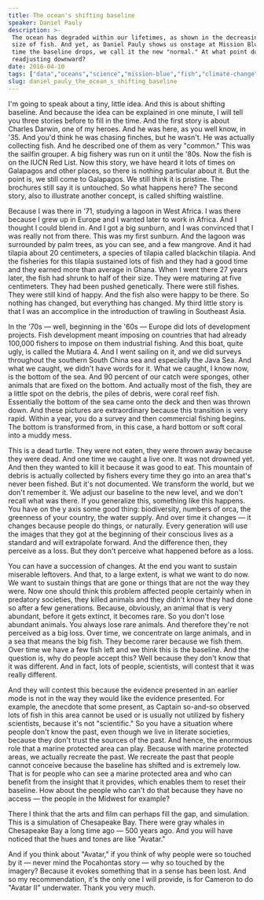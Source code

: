 ```yaml
---
title: The ocean's shifting baseline
speaker: Daniel Pauly
description: >-
 The ocean has degraded within our lifetimes, as shown in the decreasing average
 size of fish. And yet, as Daniel Pauly shows us onstage at Mission Blue, each
 time the baseline drops, we call it the new "normal." At what point do we stop
 readjusting downward?
date: 2010-04-10
tags: ["data","oceans","science","mission-blue","fish","climate-change","environment","ecology","animals","biodiversity","pollution","conservation","future","prediction","population","marine-biology"]
slug: daniel_pauly_the_ocean_s_shifting_baseline
---
```


I'm going to speak about a tiny, little idea. And this is about shifting baseline. And
because the idea can be explained in one minute, I will tell you three stories before to
fill in the time. And the first story is about Charles Darwin, one of my heroes. And he
was here, as you well know, in '35. And you'd think he was chasing finches, but he wasn't.
He was actually collecting fish. And he described one of them as very "common." This was
the sailfin grouper. A big fishery was run on it until the '80s. Now the fish is on the
IUCN Red List. Now this story, we have heard it lots of times on Galapagos and other
places, so there is nothing particular about it. But the point is, we still come to
Galapagos. We still think it is pristine. The brochures still say it is untouched. So what
happens here? The second story, also to illustrate another concept, is called shifting
waistline. 

Because I was there in '71, studying a lagoon in West Africa. I was there because I grew
up in Europe and I wanted later to work in Africa. And I thought I could blend in. And I
got a big sunburn, and I was convinced that I was really not from there. This was my first
sunburn. And the lagoon was surrounded by palm trees, as you can see, and a few mangrove.
And it had tilapia about 20 centimeters, a species of tilapia called blackchin tilapia.
And the fisheries for this tilapia sustained lots of fish and they had a good time and
they earned more than average in Ghana. When I went there 27 years later, the fish had
shrunk to half of their size. They were maturing at five centimeters. They had been pushed
genetically. There were still fishes. They were still kind of happy. And the fish also
were happy to be there. So nothing has changed, but everything has changed. My third little
story is that I was an accomplice in the introduction of trawling in Southeast
Asia.

In the '70s — well, beginning in the '60s — Europe did lots of development projects. Fish
development meant imposing on countries that had already 100,000 fishers to impose on them
industrial fishing. And this boat, quite ugly, is called the Mutiara 4. And I went sailing
on it, and we did surveys throughout the southern South China sea and especially the Java
Sea. And what we caught, we didn't have words for it. What we caught, I know now, is the
bottom of the sea. And 90 percent of our catch were sponges, other animals that are fixed
on the bottom. And actually most of the fish, they are a little spot on the debris, the
piles of debris, were coral reef fish. Essentially the bottom of the sea came onto the
deck and then was thrown down. And these pictures are extraordinary because this transition
is very rapid. Within a year, you do a survey and then commercial fishing begins. The
bottom is transformed from, in this case, a hard bottom or soft coral into a muddy
mess.

This is a dead turtle. They were not eaten, they were thrown away because they were dead.
And one time we caught a live one. It was not drowned yet. And then they wanted to kill it
because it was good to eat. This mountain of debris is actually collected by fishers every
time they go into an area that's never been fished. But it's not documented. We transform
the world, but we don't remember it. We adjust our baseline to the new level, and we don't
recall what was there. If you generalize this, something like this happens. You have on
the y axis some good thing: biodiversity, numbers of orca, the greenness of your country,
the water supply. And over time it changes — it changes because people do things, or
naturally. Every generation will use the images that they got at the beginning of their
conscious lives as a standard and will extrapolate forward. And the difference then, they
perceive as a loss. But they don't perceive what happened before as a loss.

You can have a succession of changes. At the end you want to sustain miserable leftovers.
And that, to a large extent, is what we want to do now. We want to sustain things that are
gone or things that are not the way they were. Now one should think this problem affected
people certainly when in predatory societies, they killed animals and they didn't know
they had done so after a few generations. Because, obviously, an animal that is very
abundant, before it gets extinct, it becomes rare. So you don't lose abundant animals. You
always lose rare animals. And therefore they're not perceived as a big loss. Over time, we
concentrate on large animals, and in a sea that means the big fish. They become rarer
because we fish them. Over time we have a few fish left and we think this is the
baseline. And the question is, why do people accept this? Well because they don't know that
it was different. And in fact, lots of people, scientists, will contest that it was really
different.

And they will contest this because the evidence presented in an earlier mode is not in the
way they would like the evidence presented. For example, the anecdote that some present,
as Captain so-and-so observed lots of fish in this area cannot be used or is usually not
utilized by fishery scientists, because it's not "scientific." So you have a situation
where people don't know the past, even though we live in literate societies, because they
don't trust the sources of the past. And hence, the enormous role that a marine protected
area can play. Because with marine protected areas, we actually recreate the past. We
recreate the past that people cannot conceive because the baseline has shifted and is
extremely low. That is for people who can see a marine protected area and who can benefit
from the insight that it provides, which enables them to reset their baseline. How about
the people who can't do that because they have no access — the people in the Midwest for
example?

There I think that the arts and film can perhaps fill the gap, and simulation. This is a
simulation of Chesapeake Bay. There were gray whales in Chesapeake Bay a long time ago —
500 years ago. And you will have noticed that the hues and tones are like "Avatar."

And if you think about "Avatar," if you think of why people were so touched by it — never
mind the Pocahontas story — why so touched by the imagery? Because it evokes something
that in a sense has been lost. And so my recommendation, it's the only one I will provide,
is for Cameron to do "Avatar II" underwater. Thank you very much.

<!--
ad_duration=3.33
comment_count=29
event="Mission Blue Voyage"
external_start_time=0
has_talk_citation=0
intro_duration=11.82
is_subtitle_required="False"
is_talk_featured="True"
language="en"
language_swap="False"
native_language="en"
number_of_related_talks=6
number_of_speakers=1
number_of_subtitled_videos=27
number_of_tags=16
number_of_talk_download_languages=27
number_of_talk_more_resources=3
number_of_talk_recommendations=0
number_of_talks_take_actions=0
post_ad_duration=0.83
published_timestamp="2012-02-28 17:45:21"
recording_date="2010-04-10"
speaker_description="Fisheries biologist"
speaker_is_published=1
speaker_name="Daniel Pauly"
talk_name="The ocean's shifting baseline"
talks_tags=["data","oceans","science","mission-blue","fish","climate-change","environment","ecology","animals","biodiversity","pollution","conservation","future","prediction","population","marine-biology"]
talks_take_action=[]
url_photo_speaker="https://pe.tedcdn.com/images/ted/82ad563b249f7922d0d1de34065d8d199071cfc4_254x191.jpg"
url_photo_talk="https://pe.tedcdn.com/images/ted/00034c096ad0e1cb38b679db2737997644be5afe_800x600.jpg"
url_webpage="https://www.ted.com/talks/daniel_pauly_the_ocean_s_shifting_baseline"
video_type_name="TED Stage Talk"
-->